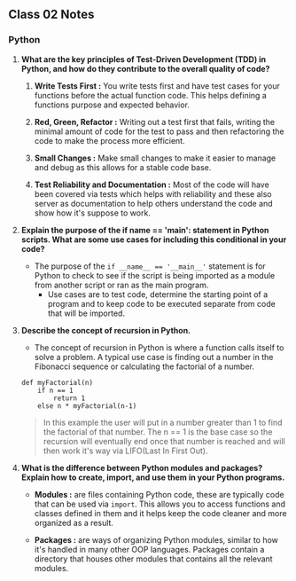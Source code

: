 ## Class 02 Notes

### Python

1. **What are the key principles of Test-Driven Development (TDD) in Python, and how do they contribute to the overall quality of code?**

    1. **Write Tests First :** You write tests first and have test cases for your functions before the actual function code. This helps defining a functions purpose and expected behavior.

    2. **Red, Green, Refactor :** Writing out a test first that fails, writing the minimal amount of code for the test to pass and then refactoring the code to make the process more efficient.

    3. **Small Changes :** Make small changes to make it easier to manage and debug as this allows for a stable code base.

    4. **Test Reliability and Documentation :** Most of the code will have been covered via tests which helps with reliability and these also server as documentation to help others understand the code and show how it's suppose to work.

2. **Explain the purpose of the if __name__ == '__main__': statement in Python scripts. What are some use cases for including this conditional in your code?**

    - The purpose of the `if __name__ == '__main__'` statement is for Python to check to see if the script is being imported as a module from another script or ran as the main program.
        - Use cases are to test code, determine the starting point of a program and to keep code to be executed separate from code that will be imported.

3. **Describe the concept of recursion in Python.**

    - The concept of recursion in Python is where a function calls itself to solve a problem. A typical use case is finding out a number in the Fibonacci sequence or calculating the factorial of a number.

    ```
    def myFactorial(n)
        if n == 1
            return 1
        else n * myFactorial(n-1)
    ```
    >In this example the user will put in a number greater than 1 to find the factorial of that number. The n == 1 is the base case so the recursion will eventually end once that number is reached and will then work it's way via LIFO(Last In First Out).

4. **What is the difference between Python modules and packages? Explain how to create, import, and use them in your Python programs.**

    - **Modules :** are files containing Python code, these are typically code that can be used via `import`. This allows you to access functions and classes defined in them and it helps keep the code cleaner and more organized as a result.

    - **Packages :** are ways of organizing Python modules, similar to how it's handled in many other OOP languages.  Packages contain a directory that houses other modules that contains all the relevant modules.
